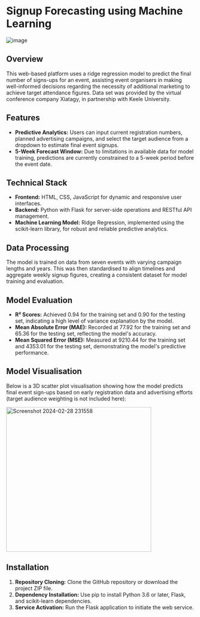 # Signup Forecasting using Machine Learning


![image](https://github.com/FredSabu/SignupForecasting/assets/130511381/1100cc3d-0364-4da9-85a6-4f3ba6338a6e)

## Overview
This web-based platform uses a ridge regression model to predict the final number of signs-ups for an event, assisting event organisers in making well-informed decisions regarding the necessity of additional marketing to achieve target attendance figures. 
Data set was provided by the virtual conference company Xiatagy, in partnership with Keele University. 


## Features
- **Predictive Analytics:** Users can input current registration numbers, planned advertising campaigns, and select the target audience from a  dropdown to estimate final event signups.
- **5-Week Forecast Window:** Due to limitations in available data for model training, predictions are currently constrained to a 5-week period before the event date.

## Technical Stack
- **Frontend:** HTML, CSS, JavaScript for dynamic and responsive user interfaces.
- **Backend:** Python with Flask for server-side operations and RESTful API management.
- **Machine Learning Model:** Ridge Regression, implemented using the scikit-learn library, for robust and reliable predictive analytics.

## Data Processing
The model is trained on data from seven events with varying campaign lengths and years. This was then standardised to align timelines and aggregate weekly signup figures, creating a consistent dataset for model training and evaluation.

## Model Evaluation
- **R² Scores:** Achieved 0.94 for the training set and 0.90 for the testing set, indicating a high level of variance explanation by the model.
- **Mean Absolute Error (MAE):** Recorded at 77.92 for the training set and 65.36 for the testing set, reflecting the model's accuracy.
- **Mean Squared Error (MSE):** Measured at 9210.44 for the training set and 4353.01 for the testing set, demonstrating the model's predictive performance.

## Model Visualisation
Below is a 3D scatter plot visualisation showing how the model predicts final event sign-ups based on early registration data and advertising efforts (target audience weighting is not included here):

<img width="387" alt="Screenshot 2024-02-28 231558" src="https://github.com/FredSabu/SignupForecasting/assets/130511381/72df2307-6409-4145-b4b8-51bed58e2820">

## Installation
1. **Repository Cloning:** Clone the GitHub repository or download the project ZIP file.
2. **Dependency Installation:** Use pip to install Python 3.6 or later, Flask, and scikit-learn dependencies.
3. **Service Activation:** Run the Flask application to initiate the web service.



